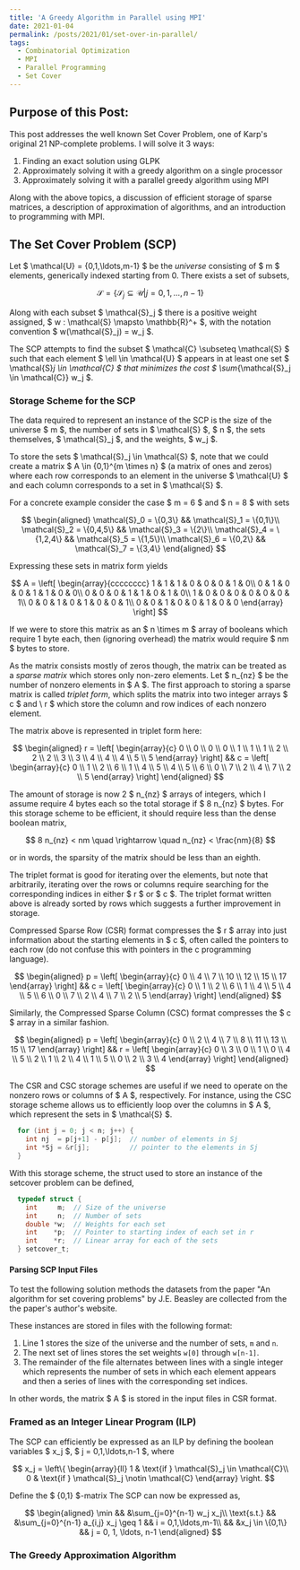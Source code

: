 ```yaml
---
title: 'A Greedy Algorithm in Parallel using MPI'
date: 2021-01-04
permalink: /posts/2021/01/set-over-in-parallel/
tags:
  - Combinatorial Optimization
  - MPI
  - Parallel Programming
  - Set Cover
---
```


## Purpose of this Post:

This post addresses the well known Set Cover Problem, one of Karp's original 21 NP-complete problems.
I will solve it 3 ways:

1. Finding an exact solution using GLPK
2. Approximately solving it with a greedy algorithm on a single processor
3. Approximately solving it with a parallel greedy algorithm using MPI

Along with the above topics, a discussion of efficient storage of sparse matrices, a description of approximation of algorithms, and an introduction to programming with MPI.

## The Set Cover Problem (SCP)

Let \$ \mathcal{U} = \{0,1,\ldots,m-1\} \$ be the _universe_ consisting of \$ m \$ elements, generically indexed starting from 0. There exists a set of subsets,

$$
  \mathcal{S} = \left\{ \mathcal{S}_j \subseteq \mathcal{U} | j = 0,1,\ldots,n-1 \right\}
$$

Along with each subset \$ \mathcal{S}_j \$ there is a positive weight assigned, \$ w : \mathcal{S} \mapsto \mathbb{R}^+ \$, with the notation convention \$ w(\mathcal{S}_j) = w_j \$.

The SCP attempts to find the subset \$ \mathcal{C} \subseteq \mathcal{S} \$ such that each element \$ \ell \in \mathcal{U} \$ appears in at least one set \$ \mathcal{S}_j \in \mathcal{C} \$ that minimizes the cost \$ \sum_{\mathcal{S}_j \in \mathcal{C}} w_j \$.

### Storage Scheme for the SCP

The data required to represent an instance of the SCP is the size of the universe \$ m \$, the number of sets in \$ \mathcal{S} \$, \$ n \$, the sets themselves, \$ \mathcal{S}_j \$, and the weights, \$ w_j \$.

To store the sets \$ \mathcal{S}_j \in \mathcal{S} \$, note that we could create a matrix \$ A \in \{0,1\}^{m \times n} \$ (a matrix of ones and zeros) where each row corresponds to an element in the universe \$ \mathcal{U} \$ and each column corresponds to a set in \$ \mathcal{S} \$.

For a concrete example consider the case \$ m = 6 \$ and \$ n = 8 \$ with sets

$$
  \begin{aligned}
    \mathcal{S}_0 = \{0,3\} && \mathcal{S}_1 = \{0,1\}\\
    \mathcal{S}_2 = \{0,4,5\} && \mathcal{S}_3 = \{2\}\\
    \mathcal{S}_4 = \{1,2,4\} && \mathcal{S}_5 = \{1,5\}\\
    \mathcal{S}_6 = \{0,2\} && \mathcal{S}_7 = \{3,4\}
  \end{aligned}
$$

Expressing these sets in matrix form yields

$$
  A = \left[ \begin{array}{cccccccc}
    1 & 1 & 1 & 0 & 0 & 0 & 1 & 0\\
    0 & 1 & 0 & 0 & 1 & 1 & 0 & 0\\
    0 & 0 & 0 & 1 & 1 & 0 & 1 & 0\\
    1 & 0 & 0 & 0 & 0 & 0 & 0 & 1\\
    0 & 0 & 1 & 0 & 1 & 0 & 0 & 1\\
    0 & 0 & 1 & 0 & 0 & 1 & 0 & 0
  \end{array} \right]
$$

If we were to store this matrix as an \$ n \times m \$ array of booleans which require 1 byte each, then (ignoring overhead) the matrix would require \$ nm \$ bytes to store.

As the matrix consists mostly of zeros though, the matrix can be treated as a _sparse matrix_ which stores only non-zero elements.
Let \$ n_{nz} \$ be the number of nonzero elements in \$ A \$.
The first approach to storing a sparse matrix is called _triplet form_, which splits the matrix into two integer arrays \$ c \$ and \ r \$ which store the column and row indices of each nonzero element.

The matrix above is represented in triplet form here:

$$
  \begin{aligned}
    r = \left[ \begin{array}{c}
      0 \\ 0 \\ 0 \\ 0 \\ 1 \\ 1 \\ 1 \\ 2 \\ 2 \\ 2 \\ 3 \\ 3 \\ 4 \\ 4 \\ 4 \\ 5 \\ 5
    \end{array} \right] && c = \left[ \begin{array}{c}
      0 \\ 1 \\ 2 \\ 6 \\ 1 \\ 4 \\ 5 \\ 4 \\ 5 \\ 6 \\ 0 \\ 7 \\ 2 \\ 4 \\ 7 \\ 2 \\ 5
    \end{array} \right]
  \end{aligned}
$$

The amount of storage is now 2 \$ n_{nz} \$ arrays of integers, which I assume require 4 bytes each so the total storage if \$ 8 n_{nz} \$ bytes.
For this storage scheme to be efficient, it should require less than the dense boolean matrix,

$$
  8 n_{nz} < nm \quad \rightarrow \quad n_{nz} < \frac{nm}{8}
$$

or in words, the sparsity of the matrix should be less than an eighth.

The triplet format is good for iterating over the elements, but note that arbitrarily, iterating over the rows or columns require searching for the corresponding indices in either \$ r \$ or \$ c \$.
The triplet format written above is already sorted by rows which suggests a further improvement in storage.

Compressed Sparse Row (CSR) format compresses the \$ r \$ array into just information about the starting elements in \$ c \$, often called the pointers to each row (do not confuse this with pointers in the c programming language).

$$
  \begin{aligned}
    p = \left[ \begin{array}{c}
      0 \\ 4 \\ 7 \\ 10 \\ 12 \\ 15 \\ 17
    \end{array} \right] && c = \left[ \begin{array}{c}
      0 \\ 1 \\ 2 \\ 6 \\ 1 \\ 4 \\ 5 \\ 4 \\ 5 \\ 6 \\ 0 \\ 7 \\ 2 \\ 4 \\ 7 \\ 2 \\ 5
    \end{array} \right]
  \end{aligned}
$$ 

Similarly, the Compressed Sparse Column (CSC) format compresses the \$ c \$ array in a similar fashion.

$$
  \begin{aligned}
    p = \left[ \begin{array}{c}
      0 \\ 2 \\ 4 \\ 7 \\ 8 \\ 11 \\ 13 \\ 15 \\ 17
    \end{array} \right] && r = \left[ \begin{array}{c}
      0 \\ 3 \\ 0 \\ 1 \\ 0 \\ 4 \\ 5 \\ 2 \\ 1 \\ 2 \\ 4 \\ 1 \\ 5 \\ 0 \\ 2 \\ 3 \\ 4
    \end{array} \right]
  \end{aligned}
$$

The CSR and CSC storage schemes are useful if we need to operate on the nonzero rows or columns of \$ A \$, respectively.
For instance, using the CSC storage scheme allows us to efficiently loop over the columns in \$ A \$, which represent the sets in \$ \mathcal{S} \$.

```c
  for (int j = 0; j < n; j++) {
    int nj  = p[j+1] - p[j];  // number of elements in Sj
    int *Sj = &r[j];          // pointer to the elements in Sj
  }
```

With this storage scheme, the struct used to store an instance of the setcover problem can be defined,

```c
  typedef struct {
    int     m;  // Size of the universe
    int     n;  // Number of sets
    double *w;  // Weights for each set
    int    *p;  // Pointer to starting index of each set in r
    int    *r;  // Linear array for each of the sets
  } setcover_t;
```

#### Parsing SCP Input Files

To test the following solution methods the datasets from the paper "An algorithm for set covering problems" by J.E. Beasley are collected from the the paper's author's website.

These instances are stored in files with the following format:

1. Line 1 stores the size of the universe and the number of sets, `m` and `n`.
2. The next set of lines stores the set weights `w[0]` through `w[n-1]`.
3. The remainder of the file alternates between lines with a single integer which represents the number of sets in which each element appears and then a series of lines with the corresponding set indices.

In other words, the matrix \$ A \$ is stored in the input files in CSR format.

### Framed as an Integer Linear Program (ILP)

The SCP can efficiently be expressed as an ILP by defining the boolean variables \$ x_j \$, \$ j = 0,1,\ldots,n-1 \$, where

$$
  x_j = \left\{ \begin{array}{ll}
    1 & \text{if } \mathcal{S}_j \in \mathcal{C}\\
    0 & \text{if } \mathcal{S}_j \notin \mathcal{C}
  \end{array} \right.
$$

Define the \$ \{0,1\} \$-matrix 
The SCP can now be expressed as,

$$
  \begin{aligned}
    \min && &\sum_{j=0}^{n-1} w_j x_j\\
    \text{s.t.} && &\sum_{j=0}^{n-1} a_{i,j} x_j \geq 1 && i = 0,1,\ldots,m-1\\
    && &x_j \in \{0,1\} && j = 0, 1, \ldots, n-1
  \end{aligned}
$$



### The Greedy Approximation Algorithm


